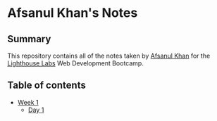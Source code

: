 # Afsanul Khan's Notes


## Summary 

This repository contains all of the notes taken by [Afsanul Khan](https://github.com/afsanhk) for the [Lighthouse Labs](https://www.lighthouselabs.ca/) Web Development Bootcamp.

## Table of contents
* [Week 1](/Week_1)
  * [Day 1](/Week_1/Day_1)